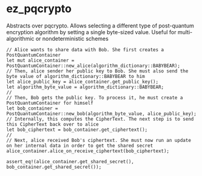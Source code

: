 # ez_pqcrypto
Abstracts over pqcrypto. Allows selecting a different type of post-quantum encryption algorithm by setting a single byte-sized value. Useful for multi-algorithmic or nondeterministic schemes

```
// Alice wants to share data with Bob. She first creates a PostQuantumContainer
let mut alice_container = PostQuantumContainer::new_alice(algorithm_dictionary::BABYBEAR);
// Then, alice sender her public key to Bob. She must also send the byte value of algorithm_dictionary::BABYBEAR to him
let alice_public_key = alice_container.get_public_key();
let algorithm_byte_value = algorithm_dictionary::BABYBEAR;
//
// Then, Bob gets the public key. To process it, he must create a PostQuantumContainer for himself
let bob_container = PostQuantumContainer::new_bob(algorithm_byte_value, alice_public_key);
// Internally, this computes the CipherText. The next step is to send this CipherText back over to alice
let bob_ciphertext = bob_container.get_ciphertext();
//
// Next, alice received Bob's ciphertext. She must now run an update on her internal data in order to get the shared secret
alice_container.alice_on_receive_ciphertext(bob_ciphertext);

assert_eq!(alice_container.get_shared_secret(), bob_container.get_shared_secret());
```